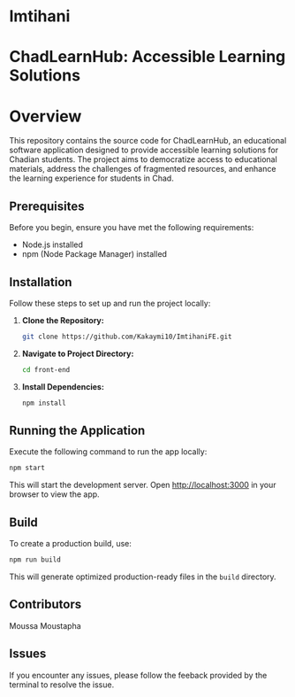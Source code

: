 # Imtihani

# ChadLearnHub: Accessible Learning Solutions
# Overview
This repository contains the source code for ChadLearnHub, an educational software application designed to provide accessible learning solutions for Chadian students. The project aims to democratize access to educational materials, address the challenges of fragmented resources, and enhance the learning experience for students in Chad.



## Prerequisites
Before you begin, ensure you have met the following requirements:
- Node.js installed
- npm (Node Package Manager) installed

## Installation
Follow these steps to set up and run the project locally:

1. **Clone the Repository:**
   ```bash
   git clone https://github.com/Kakaymi10/ImtihaniFE.git
   ```

2. **Navigate to Project Directory:**
   ```bash
   cd front-end
   ```

3. **Install Dependencies:**
   ```bash
   npm install
   ```



## Running the Application
Execute the following command to run the app locally:

```bash
npm start
```

This will start the development server. Open [http://localhost:3000](http://localhost:3000) in your browser to view the app.

## Build
To create a production build, use:

```bash
npm run build
```

This will generate optimized production-ready files in the `build` directory.

## Contributors
Moussa Moustapha

## Issues
If you encounter any issues, please follow the feeback provided by the terminal to resolve the issue.
